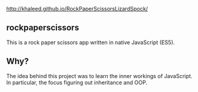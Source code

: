 http://khaleed.github.io/RockPaperScissorsLizardSpock/

## rockpaperscissors

This is a rock paper scissors app written in native JavaScript (ES5). 

## Why? 

The idea behind this project was to learn the inner workings of JavaScript.
In particular, the focus figuring out inheritance and OOP. 


